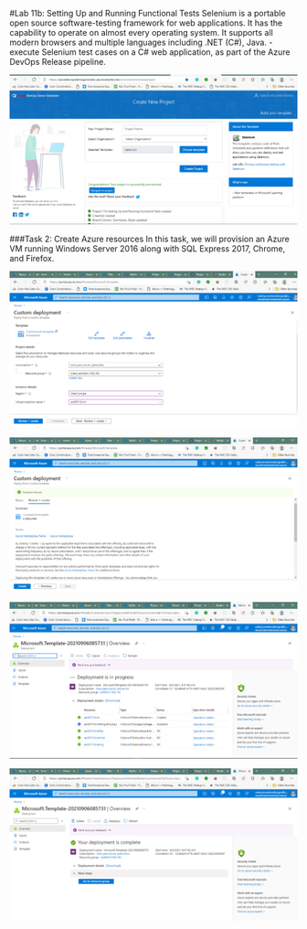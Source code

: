 #Lab 11b: Setting Up and Running Functional Tests
Selenium is a portable open source software-testing framework for web applications. It has the capability to operate on almost every operating system. It supports all modern browsers and multiple languages including .NET (C#), Java. - execute Selenium test cases on a C# web application, as part of the Azure DevOps Release pipeline.

![1101](imagesEvidencia11/1101.PNG)

###Task 2: Create Azure resources
In this task, we will provision an Azure VM running Windows Server 2016 along with SQL Express 2017, Chrome, and Firefox.

![1102](imagesEvidencia11/1102.PNG)

![1103](imagesEvidencia11/1103.PNG)

![1104](imagesEvidencia11/1104.PNG)

![1105](imagesEvidencia11/1105.PNG)
